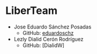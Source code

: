 # LiberTeam

- Jose Eduardo Sánchez Posadas
	- GitHub: [eduardoschz](https://github.com/eduardoschz/)
- Lezly Dialid Cerón Rodríguez
	- GitHub: [DialidW] 
